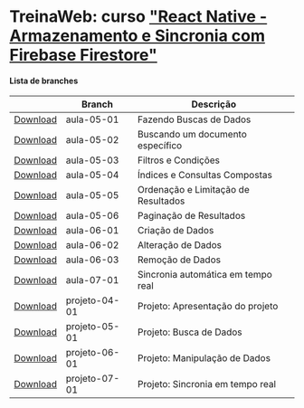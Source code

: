 
# TreinaWeb: curso ["React Native - Armazenamento e Sincronia com Firebase Firestore"](https://www.treinaweb.com.br/curso/)



#### Lista de branches
|  | Branch | Descrição |
| ------ | ------ |  ------ | 
[Download](https://github.com/treinaweb/treinaweb-react-native-firebase-firestore/archive/aula-05-01.zip)    |  aula-05-01     | Fazendo Buscas de Dados |
[Download](https://github.com/treinaweb/treinaweb-react-native-firebase-firestore/archive/aula-05-02.zip)    |  aula-05-02     | Buscando um documento específico |
[Download](https://github.com/treinaweb/treinaweb-react-native-firebase-firestore/archive/aula-05-03.zip)    |  aula-05-03     | Filtros e Condições |
[Download](https://github.com/treinaweb/treinaweb-react-native-firebase-firestore/archive/aula-05-04.zip)    |  aula-05-04     | Índices e Consultas Compostas |
[Download](https://github.com/treinaweb/treinaweb-react-native-firebase-firestore/archive/aula-05-05.zip)    |  aula-05-05     | Ordenação e Limitação de Resultados |
[Download](https://github.com/treinaweb/treinaweb-react-native-firebase-firestore/archive/aula-05-06.zip)    |  aula-05-06     | Paginação de Resultados |
[Download](https://github.com/treinaweb/treinaweb-react-native-firebase-firestore/archive/aula-06-01.zip)    |  aula-06-01     | Criação de Dados |
[Download](https://github.com/treinaweb/treinaweb-react-native-firebase-firestore/archive/aula-06-02.zip)    |  aula-06-02     | Alteração de Dados |
[Download](https://github.com/treinaweb/treinaweb-react-native-firebase-firestore/archive/aula-06-03.zip)    |  aula-06-03     | Remoção de Dados |
[Download](https://github.com/treinaweb/treinaweb-react-native-firebase-firestore/archive/aula-07-01.zip)    |  aula-07-01     | Sincronia automática em tempo real |
[Download](https://github.com/treinaweb/treinaweb-react-native-firebase-firestore/archive/projeto-04-01.zip)    |  projeto-04-01     | Projeto: Apresentação do projeto |
[Download](https://github.com/treinaweb/treinaweb-react-native-firebase-firestore/archive/projeto-05-01.zip)    |  projeto-05-01     | Projeto: Busca de Dados |
[Download](https://github.com/treinaweb/treinaweb-react-native-firebase-firestore/archive/projeto-06-01.zip)    |  projeto-06-01     | Projeto: Manipulação de Dados |
[Download](https://github.com/treinaweb/treinaweb-react-native-firebase-firestore/archive/projeto-07-01.zip)    |  projeto-07-01     | Projeto: Sincronia em tempo real |
